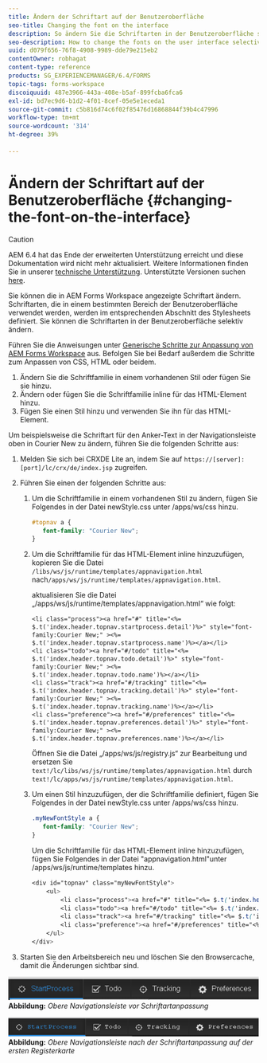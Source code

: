 ```yaml
---
title: Ändern der Schriftart auf der Benutzeroberfläche
seo-title: Changing the font on the interface
description: So ändern Sie die Schriftarten in der Benutzeroberfläche selektiv.
seo-description: How to change the fonts on the user interface selectively.
uuid: d079f656-76f8-4908-9989-dde79e215eb2
contentOwner: robhagat
content-type: reference
products: SG_EXPERIENCEMANAGER/6.4/FORMS
topic-tags: forms-workspace
discoiquuid: 487e3966-443a-408e-b5af-899fcba6fca6
exl-id: bd7ec9d6-b1d2-4f01-8cef-05e5e1eceda1
source-git-commit: c5b816d74c6f02f85476d16868844f39b4c47996
workflow-type: tm+mt
source-wordcount: '314'
ht-degree: 39%

---
```


# Ändern der Schriftart auf der Benutzeroberfläche {#changing-the-font-on-the-interface}

>[!CAUTION]
>
>AEM 6.4 hat das Ende der erweiterten Unterstützung erreicht und diese Dokumentation wird nicht mehr aktualisiert. Weitere Informationen finden Sie in unserer [technische Unterstützung](https://helpx.adobe.com/de/support/programs/eol-matrix.html). Unterstützte Versionen suchen [here](https://experienceleague.adobe.com/docs/?lang=de).

Sie können die in AEM Forms Workspace angezeigte Schriftart ändern. Schriftarten, die in einem bestimmten Bereich der Benutzeroberfläche verwendet werden, werden im entsprechenden Abschnitt des Stylesheets definiert. Sie können die Schriftarten in der Benutzeroberfläche selektiv ändern.

Führen Sie die Anweisungen unter [Generische Schritte zur Anpassung von AEM Forms Workspace](/help/forms/using/generic-steps-html-workspace-customization.md) aus. Befolgen Sie bei Bedarf außerdem die Schritte zum Anpassen von CSS, HTML oder beidem.

1. Ändern Sie die Schriftfamilie in einem vorhandenen Stil oder fügen Sie sie hinzu.
1. Ändern oder fügen Sie die Schriftfamilie inline für das HTML-Element hinzu.
1. Fügen Sie einen Stil hinzu und verwenden Sie ihn für das HTML-Element.

Um beispielsweise die Schriftart für den Anker-Text in der Navigationsleiste oben in Courier New zu ändern, führen Sie die folgenden Schritte aus:

1. Melden Sie sich bei CRXDE Lite an, indem Sie auf `https://[server]:[port]/lc/crx/de/index.jsp` zugreifen.
1. Führen Sie einen der folgenden Schritte aus:

   1. Um die Schriftfamilie in einem vorhandenen Stil zu ändern, fügen Sie Folgendes in der Datei newStyle.css unter /apps/ws/css hinzu.

      ```css
      #topnav a {
         font-family: "Courier New";
      }
      ```

   1. Um die Schriftfamilie für das HTML-Element inline hinzuzufügen, kopieren Sie die Datei `/libs/ws/js/runtime/templates/appnavigation.html` nach`/apps/ws/js/runtime/templates/appnavigation.html`.

      aktualisieren Sie die Datei „/apps/ws/js/runtime/templates/appnavigation.html“ wie folgt:

      ```
      <li class="process"><a href="#" title="<%= $.t('index.header.topnav.startprocess.detail')%>" style="font-family:Courier New;" ><%= $.t('index.header.topnav.startprocess.name')%></a></li>
      <li class="todo"><a href="#/todo" title="<%= $.t('index.header.topnav.todo.detail')%>" style="font-family:Courier New;" ><%= $.t('index.header.topnav.todo.name')%></a></li>
      <li class="track"><a href="#/tracking" title="<%= $.t('index.header.topnav.tracking.detail')%>" style="font-family:Courier New;" ><%= $.t('index.header.topnav.tracking.name')%></a></li>
      <li class="preference"><a href="#/preferences" title="<%= $.t('index.header.topnav.preferences.detail')%>" style="font-family:Courier New;" ><%= $.t('index.header.topnav.preferences.name')%></a></li>
      ```

      Öffnen Sie die Datei „/apps/ws/js/registry.js“ zur Bearbeitung und ersetzen Sie `text!/lc/libs/ws/js/runtime/templates/appnavigation.html` durch `text!/lc/apps/ws/js/runtime/templates/appnavigation.html`.

   1. Um einen Stil hinzuzufügen, der die Schriftfamilie definiert, fügen Sie Folgendes in der Datei newStyle.css unter /apps/ws/css hinzu.

      ```css
      .myNewFontStyle a {
         font-family: "Courier New";
      }
      ```

      Um die Schriftfamilie für das HTML-Element inline hinzuzufügen, fügen Sie Folgendes in der Datei &quot;appnavigation.html&quot;unter /apps/ws/js/runtime/templates hinzu.

      ```css
      <div id="topnav" class="myNewFontStyle">
          <ul>
              <li class="process"><a href="#" title="<%= $.t('index.header.topnav.startprocess.detail')%>" ><%= $.t('index.header.topnav.startprocess.name')%></a></li>
              <li class="todo"><a href="#/todo" title="<%= $.t('index.header.topnav.todo.detail')%>"><%= $.t('index.header.topnav.todo.name')%></a></li>
              <li class="track"><a href="#/tracking" title="<%= $.t('index.header.topnav.tracking.detail')%>" ><%= $.t('index.header.topnav.tracking.name')%></a></li>
              <li class="preference"><a href="#/preferences" title="<%= $.t('index.header.topnav.preferences.detail')%>" ><%= $.t('index.header.topnav.preferences.name')%></a></li>
          </ul>
      </div>
      ```

1. Starten Sie den Arbeitsbereich neu und löschen Sie den Browsercache, damit die Änderungen sichtbar sind.

![change_font_before](assets/change_font_before.png)
**Abbildung:** *Obere Navigationsleiste vor Schriftartanpassung*

![change_font_after](assets/change_font_after.png)
**Abbildung:** *Obere Navigationsleiste nach der Schriftartanpassung auf der ersten Registerkarte*

